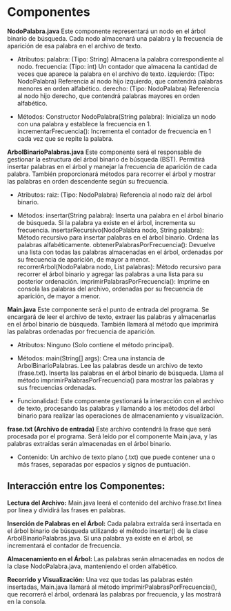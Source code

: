 # Componentes

**NodoPalabra.java**
Este componente representará un nodo en el árbol binario de búsqueda. Cada nodo almacenará una palabra y la frecuencia de aparición de esa palabra en el archivo de texto.

- Atributos:
palabra: (Tipo: String) Almacena la palabra correspondiente al nodo.
frecuencia: (Tipo: int) Un contador que almacena la cantidad de veces que aparece la palabra en el archivo de texto.
izquierdo: (Tipo: NodoPalabra) Referencia al nodo hijo izquierdo, que contendrá palabras menores en orden alfabético.
derecho: (Tipo: NodoPalabra) Referencia al nodo hijo derecho, que contendrá palabras mayores en orden alfabético.

- Métodos:
Constructor NodoPalabra(String palabra): Inicializa un nodo con una palabra y establece la frecuencia en 1.
incrementarFrecuencia(): Incrementa el contador de frecuencia en 1 cada vez que se repite la palabra.

**ArbolBinarioPalabras.java**
Este componente será el responsable de gestionar la estructura del árbol binario de búsqueda (BST). Permitirá insertar palabras en el árbol y manejar la frecuencia de aparición de cada palabra. También proporcionará métodos para recorrer el árbol y mostrar las palabras en orden descendente según su frecuencia.

- Atributos:
raiz: (Tipo: NodoPalabra) Referencia al nodo raíz del árbol binario.

- Métodos:
insertar(String palabra): Inserta una palabra en el árbol binario de búsqueda. Si la palabra ya existe en el árbol, incrementa su frecuencia.
insertarRecursivo(NodoPalabra nodo, String palabra): Método recursivo para insertar palabras en el árbol binario. Ordena las palabras alfabéticamente.
obtenerPalabrasPorFrecuencia(): Devuelve una lista con todas las palabras almacenadas en el árbol, ordenadas por su frecuencia de aparición, de mayor a menor.
recorrerArbol(NodoPalabra nodo, List<NodoPalabra> palabras): Método recursivo para recorrer el árbol binario y agregar las palabras a una lista para su posterior ordenación.
imprimirPalabrasPorFrecuencia(): Imprime en consola las palabras del archivo, ordenadas por su frecuencia de aparición, de mayor a menor.

**Main.java**
Este componente será el punto de entrada del programa. Se encargará de leer el archivo de texto, extraer las palabras y almacenarlas en el árbol binario de búsqueda. También llamará al método que imprimirá las palabras ordenadas por frecuencia de aparición.

- Atributos:
Ninguno (Solo contiene el método principal).

- Métodos:
main(String[] args):
Crea una instancia de ArbolBinarioPalabras.
Lee las palabras desde un archivo de texto (frase.txt).
Inserta las palabras en el árbol binario de búsqueda.
Llama al método imprimirPalabrasPorFrecuencia() para mostrar las palabras y sus frecuencias ordenadas.

- Funcionalidad:
Este componente gestionará la interacción con el archivo de texto, procesando las palabras y llamando a los métodos del árbol binario para realizar las operaciones de almacenamiento y visualización.

**frase.txt (Archivo de entrada)**
Este archivo contendrá la frase que será procesada por el programa. Será leído por el componente Main.java, y las palabras extraídas serán almacenadas en el árbol binario.

- Contenido:
Un archivo de texto plano (.txt) que puede contener una o más frases, separadas por espacios y signos de puntuación.

## Interacción entre los Componentes:

**Lectura del Archivo:**
Main.java leerá el contenido del archivo frase.txt línea por línea y dividirá las frases en palabras.

**Inserción de Palabras en el Árbol:**
Cada palabra extraída será insertada en el árbol binario de búsqueda utilizando el método insertar() de la clase ArbolBinarioPalabras.java.
Si una palabra ya existe en el árbol, se incrementará el contador de frecuencia.

**Almacenamiento en el Árbol:**
Las palabras serán almacenadas en nodos de la clase NodoPalabra.java, manteniendo el orden alfabético.

**Recorrido y Visualización:**
Una vez que todas las palabras estén insertadas, Main.java llamará al método imprimirPalabrasPorFrecuencia(), que recorrerá el árbol, ordenará las palabras por frecuencia, y las mostrará en la consola.
